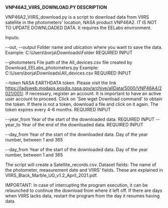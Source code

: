 **VNP46A2_VIIRS_DOWNLOAD.PY DESCRIPTION**

VNP46A2_VIIRS_download.py is a script to download data from VIIRS satellite in the photometers' location, NASA product VNP46A2. IT IS NOT TO UPDATE DOWNLOADED DATA. It 
requires the EELabs environment. 

Inputs:

--out, --output Folder name and ubication where you want to save the data. Example: C:\Users\borja\Downloads\Folder REQUIRED INPUT

--photometers File path of the All_devices.csv file created by Download_EELabs_photometers.py Example: C:\Users\borja\Downloads\All_devices.csv  REQUIRED INPUT

--token NASA EARTHDATA token. Please visit the link https://ladsweb.modaps.eosdis.nasa.gov/archive/allData/5000/VNP46A4/2021/001/. 
If necessary, register an account. It is important to have an active user account to proceed. Click on 'See wget Download command' to obtain the token. If there is not a token, download a file and click on it again. 
The token expires every 4-6 months. REQUIRED INPUT

--year_from Year of the start of the downloaded data. REQUIRED INPUT
--year_to Year of the end of the downloaded data. REQUIRED INPUT


--day_from Year of the start of the downloaded data. Day of the year number, between 1 and 365

--day_from Year of the start of the downloaded data. Day of the year number, between 1 and 365


The script will create a Satellite_records.csv. Dataset fields: The name of the photometer, measurement date and VIIRS' fields. These are explained in VIIRS_Black_Marble_UG_v1.2_April_2021.pdf.

IMPORTANT: In case of interrupting the program execution, it can be relaunched to continue the download from where it left off. 
If there are days when VIIRS lacks data, restart the program from the day it resumes having data
